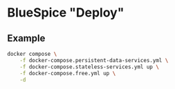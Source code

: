 # BlueSpice "Deploy"

## Example

```sh
docker compose \
	-f docker-compose.persistent-data-services.yml \
	-f docker-compose.stateless-services.yml up \
	-f docker-compose.free.yml up \
	-d
```
